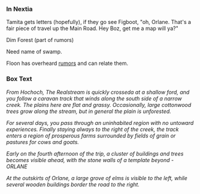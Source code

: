 ### In Nextia

Tamita gets letters (hopefully), if they go see Figboot,
"oh, Orlane.  That's a fair piece of travel up the Main Road.  Hey Boz,
get me a map will ya?"

Dim Forest (part of rumors)

Need name of swamp.

Floon has overheard [rumors](../rumors.md) and can relate them.


### Box Text

_From Hochoch, The Realstream is quickly crosseda at a shallow ford, and
you follow a caravan track that winds along the south side of a narrow
creek. The plains here are flat and grassy. Occasionally, large cottonwood 
trees grow along the stream, but in general the plain is unforested._

_For several days, you pass through an uninhabited region with no untoward
experiences. Finally staying always to the right of the creek, the track
enters a region of prosperous farms surrounded by fields of grain or
pastures for cows and goats._

_Early on the fourth afternoon of the trip, a cluster of buildings and trees
becomes visible ahead, with the stone walls of a template beyond - ORLANE_

_At the outskirts of Orlane, a large grove of elms is visible to the left,
while several wooden buildings border the road to the right._



